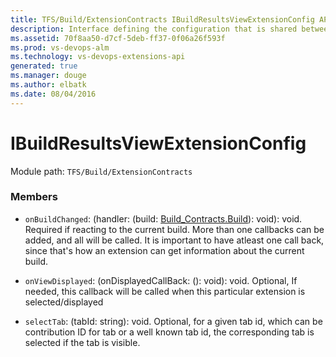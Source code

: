 ```yaml
---
title: TFS/Build/ExtensionContracts IBuildResultsViewExtensionConfig API | Extensions for Visual Studio Team Services
description: Interface defining the configuration that is shared between extension targeted at &quot;ms.vss-build-web.build-results-view&quot; and the host
ms.assetid: 70f8aa50-d7cf-5deb-ff37-0f06a26f593f
ms.prod: vs-devops-alm
ms.technology: vs-devops-extensions-api
generated: true
ms.manager: douge
ms.author: elbatk
ms.date: 08/04/2016
---
```


# IBuildResultsViewExtensionConfig

Module path: `TFS/Build/ExtensionContracts`


### Members

* `onBuildChanged`: (handler: (build: [Build_Contracts.Build](../../../TFS/Build/Contracts/Build.md)): void): void. Required if reacting to the current build.
More than one callbacks can be added, and all will be called.
It is important to have atleast one call back, since that&#x27;s how an extension can get information about the current build.

* `onViewDisplayed`: (onDisplayedCallBack: (): void): void. Optional, If needed, this callback will be called when this particular extension is selected/displayed

* `selectTab`: (tabId: string): void. Optional, for a given tab id, which can be contribution ID for tab or a well known tab id, 
the corresponding tab is selected if the tab is visible.

